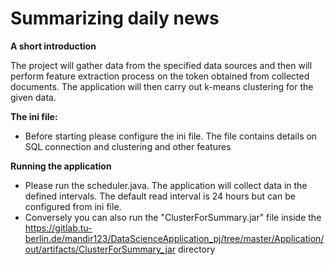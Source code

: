 # Summarizing daily news

**A short introduction**


The project will gather data from the specified data sources and then will perform feature extraction process on the token obtained from collected documents. 
The application will then carry out k-means clustering for the given data.

**The ini file:**
- Before starting please configure the ini file. The file contains details on SQL connection and clustering and other features

**Running the application**
-  Please run the scheduler.java. The application will collect data in the defined intervals. The default read interval is 24 hours but can be configured from ini file.
-  Conversely you can also run the "ClusterForSummary.jar" file inside the https://gitlab.tu-berlin.de/mandir123/DataScienceApplication_pj/tree/master/Application/out/artifacts/ClusterForSummary_jar directory